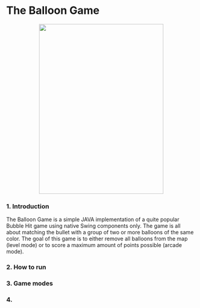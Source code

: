 # The Balloon Game

<p align="center">
  <img src="../master/gifs/balloonGIF.gif" width=330 height=450/>
</p>

### 1. Introduction
The Balloon Game is a simple JAVA implementation of a quite popular Bubble Hit game using native Swing components only. The game is all about matching the bullet with a group of two or more balloons of the same color. The goal of this game is to either remove all balloons from the map (level mode) or to score a maximum amount of points possible (arcade mode).

### 2. How to run

### 3. Game modes

### 4. 
